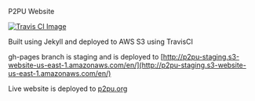 P2PU Website

[![Travis CI Image](https://travis-ci.org/p2pu/p2pu-website.svg)](https://travis-ci.org/p2pu/p2pu-website)

Built using Jekyll and deployed to AWS S3 using TravisCI

gh-pages branch is staging and is deployed to [http://p2pu-staging.s3-website-us-east-1.amazonaws.com/en/](http://p2pu-staging.s3-website-us-east-1.amazonaws.com/en/)

Live website is deployed to [p2pu.org](https://p2pu.org/en/)
